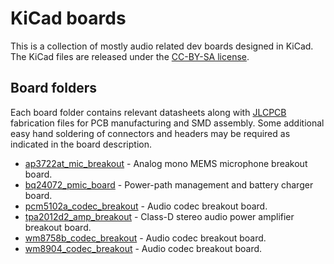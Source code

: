 # KiCad boards

This is a collection of mostly audio related dev boards designed in KiCad. The KiCad files are released under the [CC-BY-SA license](https://creativecommons.org/licenses/by-sa/4.0/).

## Board folders

Each board folder contains relevant datasheets along with [JLCPCB](https://jlcpcb.com/) fabrication files for PCB manufacturing and SMD assembly. Some additional easy hand soldering of connectors and headers may be required as indicated in the board description.

* [ap3722at\_mic\_breakout](ap3722at_mic_breakout) - Analog mono MEMS microphone breakout board.
* [bq24072\_pmic\_board](bq24072_pmic_board) - Power-path management and battery charger board.
* [pcm5102a\_codec\_breakout](pcm5102a_codec_breakout) - Audio codec breakout board.
* [tpa2012d2\_amp\_breakout](tpa2012d2_amp_breakout) - Class-D stereo audio power amplifier breakout board.
* [wm8758b\_codec\_breakout](wm8758b_codec_breakout) - Audio codec breakout board.
* [wm8904\_codec\_breakout](wm8904_codec_breakout) - Audio codec breakout board.
